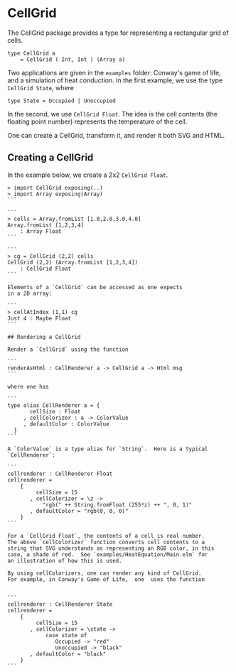 # CellGrid

The CellGrid package provides a type for representing
a rectangular grid of cells.  

```
type CellGrid a
    = CellGrid ( Int, Int ) (Array a)
```

Two applications are given in 
the `examples` folder: Conway's game of life, and a simulation
of heat conduction.  In the first example, we use the type 
`CellGrid State`, where 

```
type State = Occupied | Unoccupied
```

In the second, we use `CellGrid Float`.  The idea is the
cell contents (the floating point number) represents 
the temperature of the cell.

One can create a CellGrid, transform it, and render it both SVG 
and HTML.


## Creating a CellGrid

In the example below, we create a 2x2 `CellGrid Float`.


````
> import CellGrid exposing(..)
> import Array exposing(Array)
```

```
> cells = Array.fromList [1.0,2.0,3.0,4.0]
Array.fromList [1,2,3,4]
    : Array Float
```
    
```
> cg = CellGrid (2,2) cells
CellGrid (2,2) (Array.fromList [1,2,3,4])
    : CellGrid Float
```

Elements of a `CellGrid` can be accessed as one expects
in a 2D array:

```
> cellAtIndex (1,1) cg
Just 4 : Maybe Float
```

## Rendering a CellGrid

Render a `CellGrid` using the function

```
renderAsHtml : CellRenderer a -> CellGrid a -> Html msg
```

where one has 

```
type alias CellRenderer a = {
       cellSize : Float
     , cellColorizer : a -> ColorValue
     , defaultColor : ColorValue
  }
```

A `ColorValue` is a type alias for `String`.  Here is a typical
`CellRenderer`: 

```
cellrenderer : CellRenderer Float
cellrenderer =
    {
         cellSize = 15
       , cellColorizer = \z -> 
           "rgb(" ++ String.fromFloat (255*z) ++ ", 0, 1)"
       , defaultColor = "rgb(0, 0, 0)"
    }
```

For a `CellGrid Float`, the contents of a cell is real number. 
The above `cellColorizer` function converts cell contents to a 
string that SVG understands as representing an RGB color, in this
case, a shade of red.  See `examples/HeatEquation/Main.elm` for 
an illustration of how this is used.

By using cellColorizers, one can render any kind of CellGrid.   
For example, in Conway's Game of Life,  one  uses the function


```
cellrenderer : CellRenderer State
cellrenderer =
    {
         cellSize = 15
       , cellColorizer = \state -> 
            case state of
               Occupied -> "red" 
               Unoccupied -> "black"
       , defaultColor = "black"
    }
```
